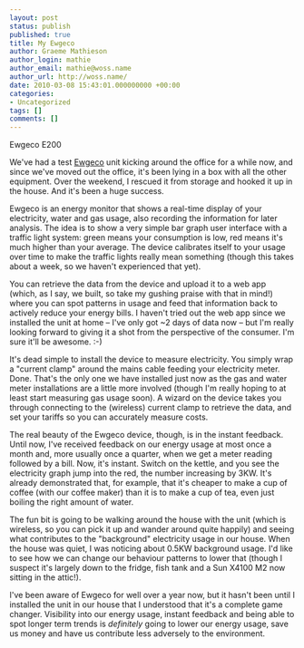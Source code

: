 ```yaml
---
layout: post
status: publish
published: true
title: My Ewgeco
author: Graeme Mathieson
author_login: mathie
author_email: mathie@woss.name
author_url: http://woss.name/
date: 2010-03-08 15:43:01.000000000 +00:00
categories:
- Uncategorized
tags: []
comments: []
---
```

<p><span class="full-image-float-left ssNonEditable"><span><img src="/storage/200eg_000.jpg?__SQUARESPACE_CACHEVERSION=1268043550658" alt="" /></span><span class="thumbnail-caption" style="width: 95px;">Ewgeco E200</span></span></p>
<p>We've had a test <a href="http://www.ewgeco.com/">Ewgeco</a> unit kicking around the office for a while now, and since we've moved out the office, it's been lying in a box with all the other equipment. Over the weekend, I rescued it from storage and hooked it up in the house. And it's been a huge success.</p>
<p>Ewgeco is an energy monitor that shows a real-time display of your electricity, water and gas usage, also recording the information for later analysis. The idea is to show a very simple bar graph user interface with a traffic light system: green means your consumption is low, red means it's much higher than your average. The device calibrates itself to your usage over time to make the traffic lights really mean something (though this takes about a week, so we haven't experienced that yet).</p>
<p>You can retrieve the data from the device and upload it to a web app (which, as I say, we built, so take my gushing praise with that in mind!) where you can spot patterns in usage and feed that information back to actively reduce your energy bills. I haven't tried out the web app since we installed the unit at home &ndash; I've only got ~2 days of data now &ndash; but I'm really looking forward to giving it a shot from the perspective of the consumer. I'm sure it'll be awesome. :-)</p>
<p>It's dead simple to install the device to measure electricity. You simply wrap a "current clamp" around the mains cable feeding your electricity meter. Done. That's the only one we have installed just now as the gas and water meter installations are a little more involved (though I'm really hoping to at least start measuring gas usage soon). A wizard on the device takes you through connecting to the (wireless) current clamp to retrieve the data, and set your tariffs so you can accurately measure costs.</p>
<p>The real beauty of the Ewgeco device, though, is in the instant feedback. Until now, I've received feedback on our energy usage at most once a month and, more usually once a quarter, when we get a meter reading followed by a bill. Now, it's instant. Switch on the kettle, and you see the electricity graph jump into the red, the number increasing by 3KW. It's already demonstrated that, for example, that it's cheaper to make a cup of coffee (with our coffee maker) than it is to make a cup of tea, even just boiling the right amount of water.</p>
<p>The fun bit is going to be walking around the house with the unit (which is wireless, so you can pick it up and wander around quite happily) and seeing what contributes to the "background" electricity usage in our house. When the house was quiet, I was noticing about 0.5KW background usage. I'd like to see how we can change our behaviour patterns to lower that (though I suspect it's largely down to the fridge, fish tank and a Sun X4100 M2 now sitting in the attic!).</p>
<p>I've been aware of Ewgeco for well over a year now, but it hasn't been until I installed the unit in our house that I understood that it's a complete game changer. Visibility into our energy usage, instant feedback and being able to spot longer term trends is <em>definitely</em> going to lower our energy usage, save us money and have us contribute less adversely to the environment.</p>
